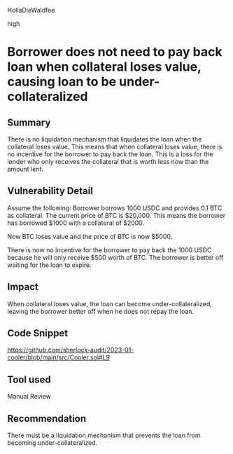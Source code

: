 HollaDieWaldfee

high

# Borrower does not need to pay back loan when collateral loses value, causing loan to be under-collateralized

## Summary
There is no liquidation mechanism that liquidates the loan when the collateral loses value.
This means that when collateral loses value, there is no incentive for the borrower to pay back the loan. This is a loss for the lender who only receives the collateral that is worth less now than the amount lent.

## Vulnerability Detail
Assume the following:
Borrower borrows 1000 USDC and provides 0.1 BTC as collateral. The current price of BTC is $20,000.
This means the borrower has borrowed $1000 with a collateral of $2000.

Now BTC loses value and the price of BTC is now $5000.

There is now no incentive for the borrower to pay back the 1000 USDC because he will only receive $500 worth of BTC.
The borrower is better off waiting for the loan to expire.

## Impact
When collateral loses value, the loan can become under-collateralized, leaving the borrower better off when he does not repay the loan.

## Code Snippet
https://github.com/sherlock-audit/2023-01-cooler/blob/main/src/Cooler.sol#L9


## Tool used
Manual Review

## Recommendation
There must be a liquidation mechanism that prevents the loan from becoming under-collateralized.